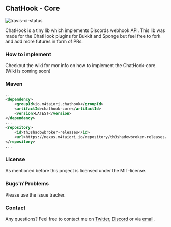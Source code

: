 ## ChatHook - Core
![travis-ci-status](https://travis-ci.com/Th3Shadowbroker/ChatHook-Core.svg?branch=master)

ChatHook is a tiny lib which implements Discords webhook API. This lib was made for the
ChatHook plugins for Bukkit and Sponge but feel free to fork and add more futures in form
of PRs.

### How to implement
Checkout the wiki for mor info on how to implement the ChatHook-core.
(Wiki is coming soon)

### Maven
```xml
...
<dependency>
    <groupId>io.m4taiori.chathook</groupId>
    <artifactId>chathook-core</artifactId>
    <version>LATEST</version>
</dependency>
...
<repository>
    <id>th3shadowbroker-releases</id>
    <url>https://nexus.m4taiori.io/repository/th3shadowbroker-releases/</url>
</repository>
...
```

### License
As mentioned before this project is licensed under the MIT-license.

### Bugs'n'Problems
Please use the issue tracker.

### Contact
Any questions? Feel free to contact me on [Twitter](https://twitter.com/m4taiori), [Discord](http://discord.m4taiori.io) 
or via [email](https://m4taiori.io/#contact).


